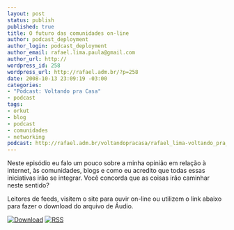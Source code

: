 ```yaml
--- 
layout: post
status: publish
published: true
title: O futuro das comunidades on-line
author: podcast_deployment
author_login: podcast_deployment
author_email: rafael.lima.paula@gmail.com
author_url: http://
wordpress_id: 258
wordpress_url: http://rafael.adm.br/?p=258
date: 2008-10-13 23:09:19 -03:00
categories: 
- "Podcast: Voltando pra Casa"
- podcast
tags: 
- orkut
- blog
- podcast
- comunidades
- networking
podcast: http://rafael.adm.br/voltandopracasa/rafael_lima-voltando_pra_casa-0024.mp3
---
```

Neste epis&oacute;dio eu falo um pouco sobre a minha opini&atilde;o em rela&ccedil;&atilde;o &agrave; internet, &agrave;s comunidades, blogs e como eu acredito que todas essas iniciativas ir&atilde;o se integrar. Voc&ecirc; concorda que as coisas ir&atilde;o caminhar neste sentido?

Leitores de feeds, visitem o site para ouvir on-line ou utilizem o link abaixo para fazer o download do arquivo de &Aacute;udio.

<a class="noborder" href="http://rafael.adm.br/voltandopracasa/rafael_lima-voltando_pra_casa-0024.mp3" title="Download"><img src="http://rafael.adm.br/wp-content/themes/rafael_lima-rockinblue/images/download_green.gif" border="0" alt="Download" /></a> <a class="noborder" href="http://feeds.feedburner.com/rafael_lima_podcast" title="RSS"><img src="http://rafael.adm.br/wp-content/themes/rafael_lima-rockinblue/images/icn-feed-16x16.png" border="0" alt="RSS" /></a>

